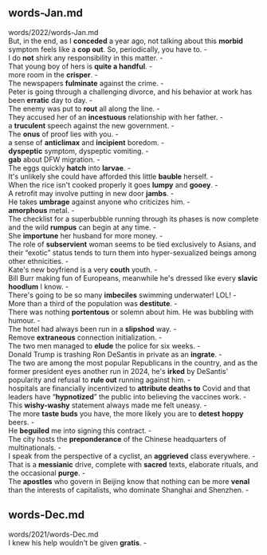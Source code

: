 ## words-Jan.md ## 
words/2022/words-Jan.md  
But, in the end, as I **conceded** a year ago, not talking about this **morbid** symptom feels like a **cop out**. So, periodically, you have to. -  
I do **not** shirk any responsibility in this matter. -  
That young boy of hers is **quite a handful**. -  
more room in the **crisper**. -  
The newspapers **fulminate** against the crime. -  
Peter is going through a challenging divorce, and his behavior at work has been **erratic** day to day. -  
The enemy was put to **rout** all along the line. -  
They accused her of an **incestuous** relationship with her father. -  
a **truculent** speech against the new government. -  
The **onus** of proof lies with you. -  
a sense of **anticlimax** and **incipient** boredom. -  
**dyspeptic** symptom, dyspeptic vomiting. -  
**gab** about DFW migration. -  
The eggs quickly **hatch** into **larvae**. -  
It's unlikely she could have afforded this little **bauble** herself. -  
When the rice isn't cooked properly it goes **lumpy** and **gooey**. -  
A retrofit may involve putting in new door **jambs**. -  
He takes **umbrage** against anyone who criticizes him. -   
**amorphous** metal. -  
The checklist for a superbubble running through its phases is now complete and the wild **rumpus** can begin at any time. -  
She **importune** her husband for more money. -  
The role of **subservient** woman seems to be tied exclusively to Asians, and their “exotic” status tends to turn them into hyper-sexualized beings among other ethnicities. -  
Kate's new boyfriend is a very **couth** youth. -  
Bill Burr making fun of Europeans, meanwhile he's dressed like every **slavic** **hoodlum** I know. -  
There's going to be so many **imbeciles** swimming underwater! LOL! -  
More than a third of the population was **destitute**. -  
There was nothing **portentous** or solemn about him. He was bubbling with humour. -  
The hotel had always been run in a **slipshod** way. -  
Remove **extraneous** connection initialization. -  
The two men managed to **elude** the police for six weeks. -  
Donald Trump is trashing Ron DeSantis in private as an **ingrate**. -  
The two are among the most popular Republicans in the country, and as the former president eyes another run in 2024, he's **irked** by DeSantis' popularity and refusal to **rule out** running against him. -  
hospitals are financially incentivized to **attribute deaths to** Covid and that leaders have “**hypnotized**” the public into believing the vaccines work. -  
This **wishy-washy** statement always made me felt uneasy. -  
The more **taste buds** you have, the more likely you are to **detest** **hoppy** beers. -  
He **beguiled** me into signing this contract. -  
The city hosts the **preponderance** of the Chinese headquarters of multinationals. -  
I speak from the perspective of a cyclist, an **aggrieved** class everywhere. -  
That is a **messianic** drive, complete with **sacred** texts, elaborate rituals, and the occasional **purge**. -  
The **apostles** who govern in Beijing know that nothing can be more **venal** than the interests of capitalists, who dominate Shanghai and Shenzhen. -  

## words-Dec.md ## 
words/2021/words-Dec.md  
I knew his help wouldn't be given **gratis**. -  
